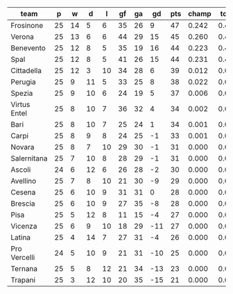 |     team     | p  | w  | d  | l  | gf | ga | gd  | pts | champ | top2  | top3  | top4  |  5-7  | bot4  | bot3  | bot2  |
|--------------|----|----|----|----|----|----|-----|-----|-------|-------|-------|-------|-------|-------|-------|-------|
| Frosinone    | 25 | 14 |  5 |  6 | 35 | 26 |   9 |  47 | 0.242 | 0.464 | 0.664 | 0.819 | 0.161 | 0.000 | 0.000 | 0.000|
| Verona       | 25 | 13 |  6 |  6 | 44 | 29 |  15 |  45 | 0.260 | 0.485 | 0.678 | 0.820 | 0.158 | 0.000 | 0.000 | 0.000|
| Benevento    | 25 | 12 |  8 |  5 | 35 | 19 |  16 |  44 | 0.223 | 0.458 | 0.655 | 0.812 | 0.164 | 0.000 | 0.000 | 0.000|
| Spal         | 25 | 12 |  8 |  5 | 41 | 26 |  15 |  44 | 0.231 | 0.445 | 0.639 | 0.799 | 0.173 | 0.000 | 0.000 | 0.000|
| Cittadella   | 25 | 12 |  3 | 10 | 34 | 28 |   6 |  39 | 0.012 | 0.045 | 0.104 | 0.211 | 0.440 | 0.001 | 0.000 | 0.000|
| Perugia      | 25 |  9 | 11 |  5 | 33 | 25 |   8 |  38 | 0.022 | 0.066 | 0.144 | 0.258 | 0.450 | 0.000 | 0.000 | 0.000|
| Spezia       | 25 |  9 | 10 |  6 | 24 | 19 |   5 |  37 | 0.006 | 0.022 | 0.058 | 0.122 | 0.383 | 0.002 | 0.001 | 0.000|
| Virtus Entel | 25 |  8 | 10 |  7 | 36 | 32 |   4 |  34 | 0.002 | 0.009 | 0.023 | 0.060 | 0.282 | 0.008 | 0.003 | 0.001|
| Bari         | 25 |  8 | 10 |  7 | 25 | 24 |   1 |  34 | 0.001 | 0.004 | 0.014 | 0.034 | 0.189 | 0.017 | 0.008 | 0.003|
| Carpi        | 25 |  8 |  9 |  8 | 24 | 25 |  -1 |  33 | 0.001 | 0.002 | 0.008 | 0.026 | 0.163 | 0.024 | 0.010 | 0.003|
| Novara       | 25 |  8 |  7 | 10 | 29 | 30 |  -1 |  31 | 0.000 | 0.000 | 0.002 | 0.005 | 0.069 | 0.081 | 0.043 | 0.017|
| Salernitana  | 25 |  7 | 10 |  8 | 28 | 29 |  -1 |  31 | 0.000 | 0.000 | 0.003 | 0.009 | 0.106 | 0.054 | 0.026 | 0.010|
| Ascoli       | 24 |  6 | 12 |  6 | 26 | 28 |  -2 |  30 | 0.000 | 0.001 | 0.004 | 0.014 | 0.115 | 0.054 | 0.027 | 0.011|
| Avellino     | 25 |  7 |  8 | 10 | 21 | 30 |  -9 |  29 | 0.000 | 0.000 | 0.000 | 0.001 | 0.016 | 0.270 | 0.167 | 0.082|
| Cesena       | 25 |  6 | 10 |  9 | 31 | 31 |   0 |  28 | 0.000 | 0.001 | 0.003 | 0.009 | 0.081 | 0.072 | 0.040 | 0.016|
| Brescia      | 25 |  6 | 10 |  9 | 27 | 35 |  -8 |  28 | 0.000 | 0.000 | 0.000 | 0.000 | 0.015 | 0.285 | 0.181 | 0.090|
| Pisa         | 25 |  5 | 12 |  8 | 11 | 15 |  -4 |  27 | 0.000 | 0.000 | 0.000 | 0.000 | 0.010 | 0.286 | 0.172 | 0.086|
| Vicenza      | 25 |  6 |  9 | 10 | 18 | 29 | -11 |  27 | 0.000 | 0.000 | 0.000 | 0.000 | 0.006 | 0.407 | 0.279 | 0.149|
| Latina       | 25 |  4 | 14 |  7 | 27 | 31 |  -4 |  26 | 0.000 | 0.000 | 0.000 | 0.001 | 0.018 | 0.253 | 0.162 | 0.084|
| Pro Vercelli | 24 |  5 | 10 |  9 | 21 | 31 | -10 |  25 | 0.000 | 0.000 | 0.000 | 0.000 | 0.003 | 0.517 | 0.383 | 0.233|
| Ternana      | 25 |  5 |  8 | 12 | 21 | 34 | -13 |  23 | 0.000 | 0.000 | 0.000 | 0.000 | 0.000 | 0.768 | 0.658 | 0.491|
| Trapani      | 25 |  3 | 12 | 10 | 20 | 35 | -15 |  21 | 0.000 | 0.000 | 0.000 | 0.000 | 0.000 | 0.902 | 0.840 | 0.724|
